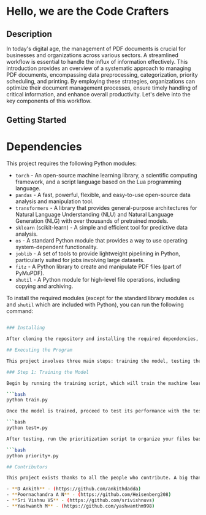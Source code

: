 # Hello, we are the Code Crafters

## Description

In today's digital age, the management of PDF documents is crucial for businesses and organizations across various sectors. A streamlined workflow is essential to handle the influx of information effectively. This introduction provides an overview of a systematic approach to managing PDF documents, encompassing data preprocessing, categorization, priority scheduling, and printing. By employing these strategies, organizations can optimize their document management processes, ensure timely handling of critical information, and enhance overall productivity. Let's delve into the key components of this workflow.

## Getting Started

# Dependencies

This project requires the following Python modules:

- `torch` - An open-source machine learning library, a scientific computing framework, and a script language based on the Lua programming language.
- `pandas` - A fast, powerful, flexible, and easy-to-use open-source data analysis and manipulation tool.
- `transformers` - A library that provides general-purpose architectures for Natural Language Understanding (NLU) and Natural Language Generation (NLG) with over thousands of pretrained models.
- `sklearn` (scikit-learn) - A simple and efficient tool for predictive data analysis.
- `os` - A standard Python module that provides a way to use operating system-dependent functionality.
- `joblib` - A set of tools to provide lightweight pipelining in Python, particularly suited for jobs involving large datasets.
- `fitz` - A Python library to create and manipulate PDF files (part of PyMuPDF).
- `shutil` - A Python module for high-level file operations, including copying and archiving.

To install the required modules (except for the standard library modules `os` and `shutil` which are included with Python), you can run the following command:

```bash pip install torch pandas transformers scikit-learn joblib PyMuPDF

### Installing

After cloning the repository and installing the required dependencies, you may need to make modifications to the file paths.

## Executing the Program

This project involves three main steps: training the model, testing the model, and prioritizing files to printer based on the assigned priority. Follow these steps in order to ensure the system functions correctly:

### Step 1: Training the Model

Begin by running the training script, which will train the machine learning model on your dataset.

```bash
python train.py

Once the model is trained, proceed to test its performance with the testing script.

```bash
python test+.py

After testing, run the prioritization script to organize your files based on the priority assigned by the model.

```bash
python priority+.py

## Contributors

This project exists thanks to all the people who contribute. A big thank you to:

- **D Ankith** - (https://github.com/ankithdadda)
- **Poornachandra A N** - (https://github.com/Heisenberg208)
- **Sri Vishnu VS** - (https://github.com/srivishnuvs)
- **Yashwanth M** - (https://github.com/yashwanthm998)

